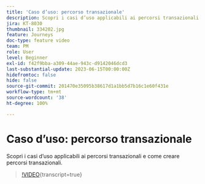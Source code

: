 ```yaml
---
title: 'Caso d’uso: percorso transazionale'
description: Scopri i casi d’uso applicabili ai percorsi transazionali e come creare percorsi transazionali.
jira: KT-8030
thumbnail: 334202.jpg
feature: Journeys
doc-type: feature video
team: PM
role: User
level: Beginner
exl-id: f42f9bba-a309-44ae-943c-d9142046dcd3
last-substantial-update: 2023-06-15T00:00:00Z
hidefromtoc: false
hide: false
source-git-commit: 201470e35095b38617d1a1bb5d7b16c1e60f431e
workflow-type: tm+mt
source-wordcount: '38'
ht-degree: 100%

---
```


# Caso d’uso: percorso transazionale

Scopri i casi d’uso applicabili ai percorsi transazionali e come creare percorsi transazionali.

>[!VIDEO](https://video.tv.adobe.com/v/334202?quality=12&learn=on){transcript=true}
